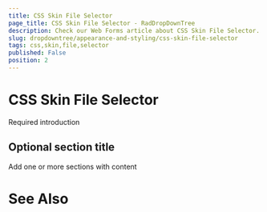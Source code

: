 ```yaml
---
title: CSS Skin File Selector
page_title: CSS Skin File Selector - RadDropDownTree
description: Check our Web Forms article about CSS Skin File Selector.
slug: dropdowntree/appearance-and-styling/css-skin-file-selector
tags: css,skin,file,selector
published: False
position: 2
---
```


# CSS Skin File Selector



Required introduction

## Optional section title

Add one or more sections with content

# See Also
